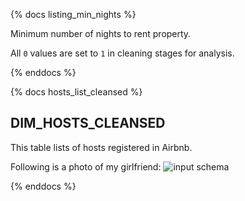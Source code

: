 {% docs listing_min_nights %}

 Minimum number of nights to rent property.

 All `0` values are set to `1` in cleaning stages for analysis.

{% enddocs %}

{% docs hosts_list_cleansed %}

## DIM_HOSTS_CLEANSED

This table lists of hosts registered in Airbnb.

Following is a photo of my girlfriend:
![input schema](assets/karina-aespa-2.png)

{% enddocs %}